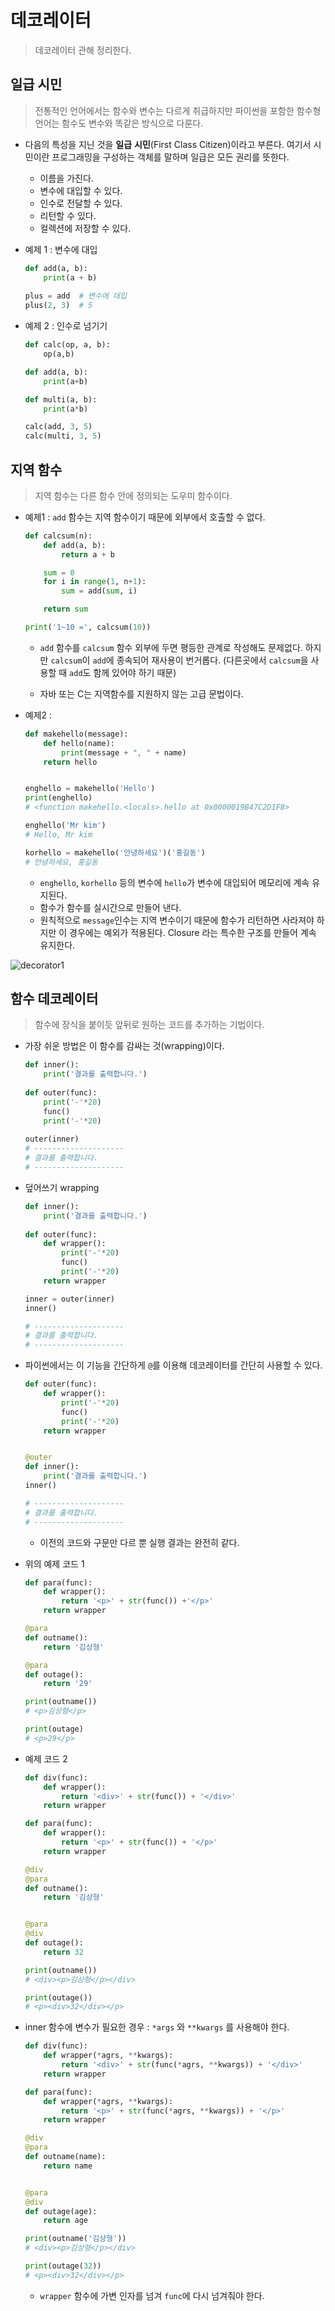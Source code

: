 # 데코레이터

> 데코레이터 관해 정리한다.



## 일급 시민

>  전통적인 언어에서는 함수와 변수는 다르게 취급하지만 파이썬을 포함한 함수형 언어는 함수도 변수와 똑같은 방식으로 다룬다.



* 다음의 특성을 지닌 것을 **일급** **시민**(First Class Citizen)이라고 부른다. 여기서 시민이란 프로그래밍을 구성하는 객체를 말하며 일급은 모든 권리를 뜻한다.
  * 이름을 가진다.
  * 변수에 대입할 수 있다.
  * 인수로 전달할 수 있다.
  * 리턴할 수 있다.
  * 컬렉션에 저장할 수 있다.



* 예제 1 : 변수에 대입

  ```python
  def add(a, b):
      print(a + b)
      
  plus = add  # 변수에 대입
  plus(2, 3)  # 5
  ```

  

* 예제 2 : 인수로 넘기기

  ```python
  def calc(op, a, b):
      op(a,b)
  
  def add(a, b):
      print(a+b)
  
  def multi(a, b):
      print(a*b)
  
  calc(add, 3, 5)
  calc(multi, 3, 5)
  ```

  

## 지역 함수

> 지역 함수는 다른 함수 안에 정의되는 도우미 함수이다.



* 예제1 : `add` 함수는 지역 함수이기 때문에 외부에서 호출할 수 없다.

  ```python
  def calcsum(n):
      def add(a, b):
          return a + b
  
      sum = 0
      for i in range(1, n+1):
          sum = add(sum, i)
  
      return sum
  
  print('1~10 =', calcsum(10))
  ```

  * `add` 함수를 `calcsum` 함수 외부에 두면 평등한 관계로 작성해도 문제없다. 하지만 `calcsum`이 `add`에 종속되어 재사용이 번거롭다. (다른곳에서 `calcsum`을 사용할 때 `add`도 함께 있어야 하기 때문)

  * 자바 또는 C는 지역함수를 지원하지 않는 고급 문법이다.



* 예제2 : 

  ```PYTHON
  def makehello(message):
      def hello(name):
          print(message + ", " + name)
      return hello
  
  
  enghello = makehello('Hello')
  print(enghello)
  # <function makehello.<locals>.hello at 0x0000019B47C2D1F8>
  
  enghello('Mr kim')
  # Hello, Mr kim
  
  korhello = makehello('안녕하세요')('홍길동')
  # 안녕하세요, 홍길동
  ```

  * `enghello`, `korhello` 등의 변수에 `hello`가 변수에 대입되어 메모리에 계속 유지된다.
  * 함수가 함수를 실시간으로 만들어 낸다.
  * 원칙적으로 `message`인수는 지역 변수이기 때문에 함수가 리턴하면 사라져야 하지만 이 경우에는 예외가 적용된다. Closure 라는 특수한 구조를 만들어 계속 유지한다.

![decorator1](markdown-images/decorator1.png)



## 함수 데코레이터

> 함수에 장식을 붙이듯 앞뒤로 원하는 코드를 추가하는 기법이다. 



* 가장 쉬운 방법은 이 함수를 감싸는 것(wrapping)이다.  

  ```python
  def inner():
      print('결과를 출력합니다.')
      
  def outer(func):
      print('-'*20)
      func()
      print('-'*20)
      
  outer(inner)
  # --------------------
  # 결과를 출력합니다.
  # --------------------
  ```



* 덮어쓰기 wrapping

  ```python
  def inner():
      print('결과를 출력합니다.')
      
  def outer(func):
      def wrapper():
          print('-'*20)
          func()
          print('-'*20)
      return wrapper
  
  inner = outer(inner)
  inner()
  
  # --------------------
  # 결과를 출력합니다.
  # --------------------
  ```



* 파이썬에서는 이 기능을 간단하게 `@`를 이용해 데코레이터를 간단히 사용할 수 있다.

  ```python
  def outer(func):
      def wrapper():
          print('-'*20)
          func()
          print('-'*20)
      return wrapper
  
  
  @outer
  def inner():
      print('결과를 출력합니다.')
  inner()
  
  # --------------------
  # 결과를 출력합니다.
  # --------------------
  ```

  * 이전의 코드와 구문만 다르 뿐 실행 결과는 완전히 같다.



* 위의 예제 코드 1

  ```python
  def para(func):
      def wrapper():
          return '<p>' + str(func()) +'</p>'
      return wrapper
  
  @para
  def outname():
      return '김상형'
  
  @para
  def outage():
      return '29'
  
  print(outname())
  # <p>김상형</p>
  
  print(outage)
  # <p>29</p>
  ```

  

* 예제 코드 2

  ```python
  def div(func):
      def wrapper():
          return '<div>' + str(func()) + '</div>'
      return wrapper
  
  def para(func):
      def wrapper():
          return '<p>' + str(func()) + '</p>'
      return wrapper
  
  @div
  @para
  def outname():
      return '김상형'
  
  
  @para
  @div
  def outage():
      return 32
  
  print(outname())
  # <div><p>김상형</p></div>
  
  print(outage())
  # <p><div>32</div></p>
  ```

  

* inner 함수에 변수가 필요한 경우 : `*args` 와 `**kwargs` 를 사용해야 한다.

  ```python
  def div(func):
      def wrapper(*agrs, **kwargs):
          return '<div>' + str(func(*agrs, **kwargs)) + '</div>'
      return wrapper
  
  def para(func):
      def wrapper(*agrs, **kwargs):
          return '<p>' + str(func(*agrs, **kwargs)) + '</p>'
      return wrapper
  
  @div
  @para
  def outname(name):
      return name
  
  
  @para
  @div
  def outage(age):
      return age
  
  print(outname('김상형'))
  # <div><p>김상형</p></div>
  
  print(outage(32))
  # <p><div>32</div></p>
  ```

  * `wrapper` 함수에 가변 인자를 넘겨 `func`에 다시 넘겨줘야 한다.